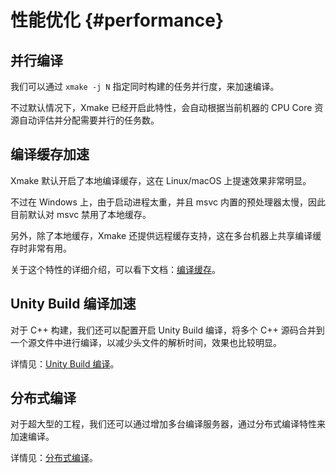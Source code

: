 # 性能优化 {#performance}

## 并行编译

我们可以通过 `xmake -j N` 指定同时构建的任务并行度，来加速编译。

不过默认情况下，Xmake 已经开启此特性，会自动根据当前机器的 CPU Core 资源自动评估并分配需要并行的任务数。

## 编译缓存加速

Xmake 默认开启了本地编译缓存，这在 Linux/macOS 上提速效果非常明显。

不过在 Windows 上，由于启动进程太重，并且 msvc 内置的预处理器太慢，因此目前默认对 msvc 禁用了本地缓存。

另外，除了本地缓存，Xmake 还提供远程缓存支持，这在多台机器上共享编译缓存时非常有用。

关于这个特性的详细介绍，可以看下文档：[编译缓存](/zh/guide/extras/build-cache)。

## Unity Build 编译加速

对于 C++ 构建，我们还可以配置开启 Unity Build 编译，将多个 C++ 源码合并到一个源文件中进行编译，以减少头文件的解析时间，效果也比较明显。

详情见：[Unity Build 编译](/zh/guide/extras/unity-build)。

## 分布式编译

对于超大型的工程，我们还可以通过增加多台编译服务器，通过分布式编译特性来加速编译。

详情见：[分布式编译](/zh/guide/extras/distributed-compilation)。
